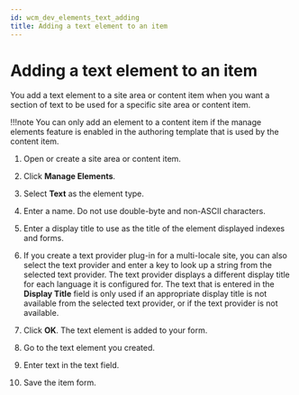 ```yaml
---
id: wcm_dev_elements_text_adding
title: Adding a text element to an item
---
```


# Adding a text element to an item


You add a text element to a site area or content item when you want a section of text to be used for a specific site area or content item.

!!!note
    You can only add an element to a content item if the manage elements feature is enabled in the authoring template that is used by the content item.

1.  Open or create a site area or content item.

2.  Click **Manage Elements**.

3.  Select **Text** as the element type.

4.  Enter a name. Do not use double-byte and non-ASCII characters.

5.  Enter a display title to use as the title of the element displayed indexes and forms.

6.  If you create a text provider plug-in for a multi-locale site, you can also select the text provider and enter a key to look up a string from the selected text provider. The text provider displays a different display title for each language it is configured for. The text that is entered in the **Display Title** field is only used if an appropriate display title is not available from the selected text provider, or if the text provider is not available.

7.  Click **OK**. The text element is added to your form.

8.  Go to the text element you created.

9.  Enter text in the text field.

10. Save the item form.


